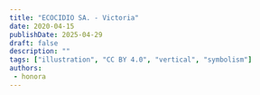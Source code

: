 ```yaml
---
title: "ECOCIDIO SA. - Victoria"
date: 2020-04-15
publishDate: 2025-04-29
draft: false
description: ""
tags: ["illustration", "CC BY 4.0", "vertical", "symbolism"]
authors:
 - honora
---
```

